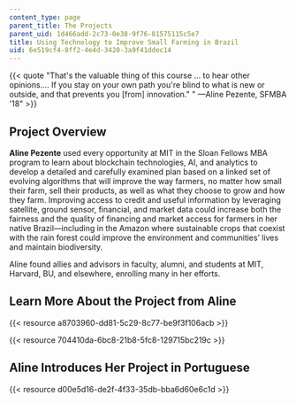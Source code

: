 ```yaml
---
content_type: page
parent_title: The Projects
parent_uid: 1d466add-2c73-0e38-9f76-81575115c5e7
title: Using Technology to Improve Small Farming in Brazil
uid: 6e519cf4-8ff2-4e4d-3420-3a9f41ddec14
---
```


{{< quote "That's the valuable thing of this course … to hear other opinions…. If you stay on your own path you're blind to what is new or outside, and that prevents you [from] innovation." " —Aline Pezente, SFMBA '18" >}}

Project Overview
----------------

**Aline Pezente** used every opportunity at MIT in the Sloan Fellows MBA program to learn about blockchain technologies, AI, and analytics to develop a detailed and carefully examined plan based on a linked set of evolving algorithms that will improve the way farmers, no matter how small their farm, sell their products, as well as what they choose to grow and how they farm. Improving access to credit and useful information by leveraging satellite, ground sensor, financial, and market data could increase both the fairness and the quality of financing and market access for farmers in her native Brazil—including in the Amazon where sustainable crops that coexist with the rain forest could improve the environment and communities’ lives and maintain biodiversity.

Aline found allies and advisors in faculty, alumni, and students at MIT, Harvard, BU, and elsewhere, enrolling many in her efforts.

Learn More About the Project from Aline
---------------------------------------

{{< resource a8703960-dd81-5c29-8c77-be9f3f106acb >}}

{{< resource 704410da-6bc8-21b8-5fc8-129715bc219c >}}

Aline Introduces Her Project in Portuguese
------------------------------------------

{{< resource d00e5d16-de2f-4f33-35db-bba6d60e6c1d >}}